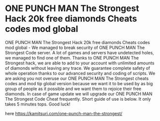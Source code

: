 # ONE PUNCH MAN The Strongest Hack 20k free diamonds Cheats codes mod global

ONE PUNCH MAN The Strongest Hack 20k free diamonds Cheats codes mod global - We managed to break security of ONE PUNCH MAN The Strongest Code server. A lot of games and servers have undetected holes, we managed to find one of them.  Thanks to ONE PUNCH MAN The Strongest hack, we are able to add to your account with unlimited amounts of diamonds without leaving any trace. We guarantee complete safety of whole operation thanks to our advanced security and coding of scripts.  We are asking you not overuse our ONE PUNCH MAN The Strongest cheats codes and mod tip global version because we want it to be used by as big group of people as it possible and we want them to rejoice their free diamonds. In case of game update we will upgrade our ONE PUNCH MAN The Strongest Code Cheat frequently. Short guide of use is below. It only takes 5 minutes tops. Good luck!

here https://kamitsuri.com/one-punch-man-the-strongest/

